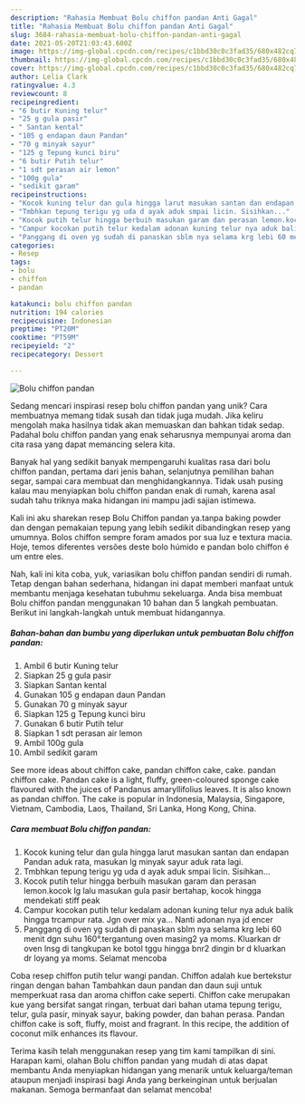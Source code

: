 ```yaml
---
description: "Rahasia Membuat Bolu chiffon pandan Anti Gagal"
title: "Rahasia Membuat Bolu chiffon pandan Anti Gagal"
slug: 3684-rahasia-membuat-bolu-chiffon-pandan-anti-gagal
date: 2021-05-20T21:03:43.600Z
image: https://img-global.cpcdn.com/recipes/c1bbd30c0c3fad35/680x482cq70/bolu-chiffon-pandan-foto-resep-utama.jpg
thumbnail: https://img-global.cpcdn.com/recipes/c1bbd30c0c3fad35/680x482cq70/bolu-chiffon-pandan-foto-resep-utama.jpg
cover: https://img-global.cpcdn.com/recipes/c1bbd30c0c3fad35/680x482cq70/bolu-chiffon-pandan-foto-resep-utama.jpg
author: Lelia Clark
ratingvalue: 4.3
reviewcount: 8
recipeingredient:
- "6 butir Kuning telur"
- "25 g gula pasir"
- " Santan kental"
- "105 g endapan daun Pandan"
- "70 g minyak sayur"
- "125 g Tepung kunci biru"
- "6 butir Putih telur"
- "1 sdt perasan air lemon"
- "100g gula"
- "sedikit garam"
recipeinstructions:
- "Kocok kuning telur dan gula hingga larut masukan santan dan endapan Pandan aduk rata, masukan lg minyak sayur aduk rata lagi."
- "Tmbhkan tepung terigu yg uda d ayak aduk smpai licin. Sisihkan..."
- "Kocok putih telur hingga berbuih masukan garam dan perasan lemon.kocok lg lalu masukan gula pasir bertahap, kocok hingga mendekati stiff peak"
- "Campur kocokan putih telur kedalam adonan kuning telur nya aduk balik hingga trcampur rata. Jgn over mix ya... Nanti adonan nya jd encer"
- "Panggang di oven yg sudah di panaskan sblm nya selama krg lebi 60 menit dgn suhu 160°.tergantung oven masing2 ya moms. Kluarkan dr oven lnsg di tangkupan ke botol tggu hingga bnr2 dingin br d kluarkan dr loyang ya moms. Selamat mencoba"
categories:
- Resep
tags:
- bolu
- chiffon
- pandan

katakunci: bolu chiffon pandan 
nutrition: 194 calories
recipecuisine: Indonesian
preptime: "PT20M"
cooktime: "PT59M"
recipeyield: "2"
recipecategory: Dessert

---
```



![Bolu chiffon pandan](https://img-global.cpcdn.com/recipes/c1bbd30c0c3fad35/680x482cq70/bolu-chiffon-pandan-foto-resep-utama.jpg)

Sedang mencari inspirasi resep bolu chiffon pandan yang unik? Cara membuatnya memang tidak susah dan tidak juga mudah. Jika keliru mengolah maka hasilnya tidak akan memuaskan dan bahkan tidak sedap. Padahal bolu chiffon pandan yang enak seharusnya mempunyai aroma dan cita rasa yang dapat memancing selera kita.

Banyak hal yang sedikit banyak mempengaruhi kualitas rasa dari bolu chiffon pandan, pertama dari jenis bahan, selanjutnya pemilihan bahan segar, sampai cara membuat dan menghidangkannya. Tidak usah pusing kalau mau menyiapkan bolu chiffon pandan enak di rumah, karena asal sudah tahu triknya maka hidangan ini mampu jadi sajian istimewa.

Kali ini aku sharekan resep Bolu Chiffon pandan ya.tanpa baking powder dan dengan pemakaian tepung yang lebih sedikit dibandingkan resep yang umumnya. Bolos chiffon sempre foram amados por sua luz e textura macia. Hoje, temos diferentes versões deste bolo húmido e pandan bolo chiffon é um entre eles.


Nah, kali ini kita coba, yuk, variasikan bolu chiffon pandan sendiri di rumah. Tetap dengan bahan sederhana, hidangan ini dapat memberi manfaat untuk membantu menjaga kesehatan tubuhmu sekeluarga. Anda bisa membuat Bolu chiffon pandan menggunakan 10 bahan dan 5 langkah pembuatan. Berikut ini langkah-langkah untuk membuat hidangannya.

<!--inarticleads1-->

##### Bahan-bahan dan bumbu yang diperlukan untuk pembuatan Bolu chiffon pandan:

1. Ambil 6 butir Kuning telur
1. Siapkan 25 g gula pasir
1. Siapkan  Santan kental
1. Gunakan 105 g endapan daun Pandan
1. Gunakan 70 g minyak sayur
1. Siapkan 125 g Tepung kunci biru
1. Gunakan 6 butir Putih telur
1. Siapkan 1 sdt perasan air lemon
1. Ambil 100g gula
1. Ambil sedikit garam


See more ideas about chiffon cake, pandan chiffon cake, cake. pandan chiffon cake. Pandan cake is a light, fluffy, green-coloured sponge cake flavoured with the juices of Pandanus amaryllifolius leaves. It is also known as pandan chiffon. The cake is popular in Indonesia, Malaysia, Singapore, Vietnam, Cambodia, Laos, Thailand, Sri Lanka, Hong Kong, China. 

<!--inarticleads2-->

##### Cara membuat Bolu chiffon pandan:

1. Kocok kuning telur dan gula hingga larut masukan santan dan endapan Pandan aduk rata, masukan lg minyak sayur aduk rata lagi.
1. Tmbhkan tepung terigu yg uda d ayak aduk smpai licin. Sisihkan...
1. Kocok putih telur hingga berbuih masukan garam dan perasan lemon.kocok lg lalu masukan gula pasir bertahap, kocok hingga mendekati stiff peak
1. Campur kocokan putih telur kedalam adonan kuning telur nya aduk balik hingga trcampur rata. Jgn over mix ya... Nanti adonan nya jd encer
1. Panggang di oven yg sudah di panaskan sblm nya selama krg lebi 60 menit dgn suhu 160°.tergantung oven masing2 ya moms. Kluarkan dr oven lnsg di tangkupan ke botol tggu hingga bnr2 dingin br d kluarkan dr loyang ya moms. Selamat mencoba


Coba resep chiffon putih telur wangi pandan. Chiffon adalah kue bertekstur ringan dengan bahan Tambahkan daun pandan dan daun suji untuk memperkuat rasa dan aroma chiffon cake seperti. Chiffon cake merupakan kue yang bersifat sangat ringan, terbuat dari bahan utama tepung terigu, telur, gula pasir, minyak sayur, baking powder, dan bahan perasa. Pandan chiffon cake is soft, fluffy, moist and fragrant. In this recipe, the addition of coconut milk enhances its flavour. 

Terima kasih telah menggunakan resep yang tim kami tampilkan di sini. Harapan kami, olahan Bolu chiffon pandan yang mudah di atas dapat membantu Anda menyiapkan hidangan yang menarik untuk keluarga/teman ataupun menjadi inspirasi bagi Anda yang berkeinginan untuk berjualan makanan. Semoga bermanfaat dan selamat mencoba!

